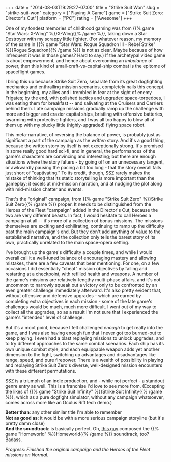 +++
date = "2014-08-03T19:29:27-07:00"
title = "Strike Suit Won"
slug = "strike-suit-won"
category = ["Playing A Game"]
game = ["Strike Suit Zero: Director's Cut"]
platform = ["PC"]
rating = ["Awesome"]
+++

One of my fondest memories of childhood gaming was from {{% game "Star Wars: X-Wing" %}}X-Wing{{% /game %}}, taking down a Star Destroyer with my scrappy little fighter.  (For whatever reason, my memory of the same in {{% game "Star Wars: Rogue Squadron III - Rebel Strike" %}}Rogue Squadron{{% /game %}} is not as clear.  Maybe because of how infrequent it was in those games?  Hard to say.)  If the archetypal video game is about empowerment, and hence about overcoming an <i>imbalance</i> of power, then this kind of small-craft-vs-capital-ship combat is the epitome of spaceflight games.

I bring this up because Strike Suit Zero, separate from its great dogfighting mechanics and enthralling mission scenarios, completely nails this concept.  In the beginning, my allies and I trembled in fear at the sight of enemy Frigates; by the end, with polished tactics and upgraded space-torpedoes, I was eating them for breakfast -- and salivating at the Cruisers and Carriers behind them.  Late campaign missions gradually ramp up the challenge with more and bigger and crazier capital ships, bristling with offensive batteries, swarming with protective fighters, and I was all too happy to blow all of them up with my plucky little (highly-upgraded) flying space robot.

This meta-narrative, of reversing the balance of power, is probably just as significant a part of the campaign as the <i>written</i> story.  And it's a good thing, because the written story by itself is not exceptionally strong.  It's premised in some really good hard sci-fi, and in general, the performances of the game's characters are convincing and interesting; but there are enough situations where the story falters - by going off on an unnecessary tangent, or awkwardly pausing the pacing a bit too long - that the story overall falls just short of "captivating."  To its credit, though, SSZ rarely makes the mistake of thinking that its static storytelling is more important than the gameplay; it excels at mid-mission narration, and at nudging the plot along with mid-mission chatter and events.

That's the "original" campaign, from {{% game "Strike Suit Zero" %}}Strike Suit Zero{{% /game %}} proper.  It needs to be distinguished from the Heroes of the Fleet "campaign" added in the Director's Cut, because the two are very different beasts.  In fact, I would hesitate to call Heroes a campaign at all -- it's more of a collection of bonus missions.  The missions themselves are exciting and exhilirating, continuing to ramp up the difficulty past the main campaign's end.  But they don't add anything of value to the established narrative, and the collection only tells the barest story of its own, practically unrelated to the main space-opera setting.

I've brought up the game's difficulty a couple times, and while I would overall call it a well-tuned balance of encouraging mastery and allowing mistakes, there are a few caveats that bear mentioning.  For one, on a few occasions I did essentially "cheat" mission objectives by failing and restarting at a checkpoint, with refilled health and weapons.  A number of the game's missions are relatively-lengthy multi-phase affairs, and it's not uncommon to narrowly squeak out a victory only to be confronted by an even greater challenge immediately afterward.  It's also pretty evident that, without offensive and defensive upgrades - which are earned by completing extra objectives in each mission - some of the late game's challenges would be much, much more difficult.  I went out of my way to collect all the upgrades, so as a result I'm not sure that I experienced the game's "intended" level of challenge.

But it's a moot point, because I felt challenged <i>enough</i> to get really into the game, and I was also having enough fun that I never got too burned-out to keep playing.  I even had a blast replaying missions to unlock upgrades, and to try different approaches to the same combat scenarios.  Each ship has its own unique combat style, and each equippable weapon adds yet another dimension to the fight, switching up advantages and disadvantages like range, speed, and pure firepower.  There is a wealth of possibility in playing and replaying Strike Suit Zero's diverse, well-designed mission encounters with these different permutations.

SSZ is a triumph of an indie production, and - while not perfect - a standout genre entry as well.  This is a franchise I'd love to see more from.  (Excepting the likes of {{% game "Strike Suit Infinity" %}}Strike Suit Infinity{{% /game %}}, which as a pure dogfight simulator, without any campaign whatsoever, comes across more like an Oculus Rift tech demo.)

<b>Better than</b>: any other similar title I'm able to remember  
<b>Not as good as</b>: it would be with a more serious campaign storyline (but it's pretty damn close)  
<b>And the soundtrack</b>: is basically perfect.  Oh, <a href="http://en.wikipedia.org/wiki/Paul_Ruskay">this guy</a> composed the {{% game "Homeworld" %}}Homeworld{{% /game %}} soundtrack, too?  Badass.

<i>Progress: Finished the original campaign and the Heroes of the Fleet missions on Normal.</i>